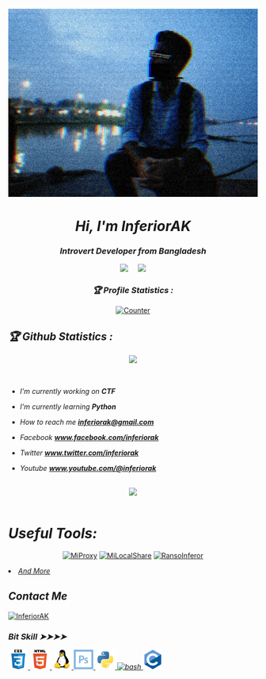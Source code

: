 <p align="center"><img src="inferiorak.gif" /></p>
<h1 align="center"><i>Hi, I'm InferiorAK</i></h1>
<h3 align="center"><i>Introvert Developer from Bangladesh</i></h3>

<p align="center"><a href="https://github.com/inferiorak">
<img height="165" src="https://github-readme-stats.vercel.app/api?username=inferiorak&show_icons=true&include_all_commits=true&theme=react&cache_seconds=3200&hide_border=true" /></a>
&nbsp;&nbsp;&nbsp;
<a href="https://github.com/inferiorak"><img src="https://github-readme-stats.vercel.app/api/top-langs/?username=inferiorak&layout=compact&theme=react&hide_border=true" />
</a></p>

<h3 align="center"><b><i>🏆 Profile Statistics :</i></b></h3>
<p align="center"><a href="https://github.com/inferiorak"><img height="25" title="Counter" src="https://komarev.com/ghpvc/?username=inferiorak&color=blueviolet&style=flat-square"></a></p>

<h2 align="left"><i>🏆 Github Statistics :</i></b></h2>
<p align="center">
  <a href="https://github.com/inferiorak"><img width=550 src="https://github-profile-trophy.vercel.app/?username=inferiorak&theme=dracula&no-frame=true&title=Followers,Stars,Commit,Repository,Issues"/></a>
</p>
<br>

<i>

- I’m currently working on **CTF**

- I’m currently learning **Python**

- How to reach me **inferiorak@gmail.com**

- Facebook  **www.facebook.com/inferiorak**
  
- Twitter **www.twitter.com/inferiorak**

- Youtube **www.youtube.com/@inferiorak**
</i>
 
<br>
<center><img src="https://metrics.lecoq.io/inferiorak?template=classic&achievements=1&achievements.threshold=C&achievements.secrets=true&achievements.display=compact&achievements.limit=0&config.timezone=Asia%2FDhaka"></center>
<br>

<h1><i>Useful Tools:</i></h1>

<p align="center">
<a href="https://github.com/InferiorAK/MiProxy"><img title="MiProxy" src="https://github-readme-stats.vercel.app/api/pin/?username=InferiorAK&repo=MiProxy&theme=vision-friendly-dark"></a>
<a href="https://github.com/InferiorAK/MiLocalShare"><img title="MiLocalShare" src="https://github-readme-stats.vercel.app/api/pin/?username=InferiorAK&repo=MiLocalShare&theme=vision-friendly-dark"></a>
<a href="https://github.com/InferiorAK/RansoInferor"><img title="RansoInferor" src="https://github-readme-stats.vercel.app/api/pin/?username=InferiorAK&repo=RansoInferor&theme=vision-friendly-dark"></a>

</p>

<li><i><a href="https://github.com/inferiorak?tab=repositories">And More</a></i></li>


## <i>Contact Me</i>
<a href="https://fb.com/InferiorAK" target="blank"><img align="center" src="https://raw.githubusercontent.com/rahuldkjain/github-profile-readme-generator/master/src/images/icons/Social/facebook.svg" alt="InferiorAK" height="30" width="40" /></a>
<br>

<h3 align="left"><i>Bit Skill ➤➤➤➤<i></h3>
<p align="left" > 
  <a href="https://www.w3schools.com/css/" target="_blank" rel="noreferrer"> 
    <img src="https://raw.githubusercontent.com/devicons/devicon/master/icons/css3/css3-original-wordmark.svg" alt="css3" width="40" height="40"/> 
  </a> 
  <a href="https://www.w3.org/html/" target="_blank" rel="noreferrer"> 
    <img src="https://raw.githubusercontent.com/devicons/devicon/master/icons/html5/html5-original-wordmark.svg" alt="html5" width="40" height="40"/> 
  </a> 
  <a href="https://www.linux.org/" target="_blank" rel="noreferrer"> 
    <img src="https://raw.githubusercontent.com/devicons/devicon/master/icons/linux/linux-original.svg" alt="linux" width="40" height="40"/> 
  </a> 
  <a href="https://www.photoshop.com/en" target="_blank" rel="noreferrer"> 
    <img src="https://raw.githubusercontent.com/devicons/devicon/master/icons/photoshop/photoshop-line.svg" alt="photoshop" width="40" height="40"/> 
  </a> 
  <a href="https://www.python.org" target="_blank" rel="noreferrer"> 
    <img src="https://raw.githubusercontent.com/devicons/devicon/master/icons/python/python-original.svg" alt="python" width="40" height="40"/> 
  </a> 
  <a href="https://www.gnu.org/software/bash/" target="_blank" rel="noreferrer"> <img src="https://www.vectorlogo.zone/logos/gnu_bash/gnu_bash-icon.svg" alt="bash" width="40" height="40"/> </a> <a href="https://www.cprogramming.com/" target="_blank" rel="noreferrer"> <img src="https://raw.githubusercontent.com/devicons/devicon/master/icons/c/c-original.svg" alt="c" width="40" height="40"/>
  </a>
</p>
<br>

